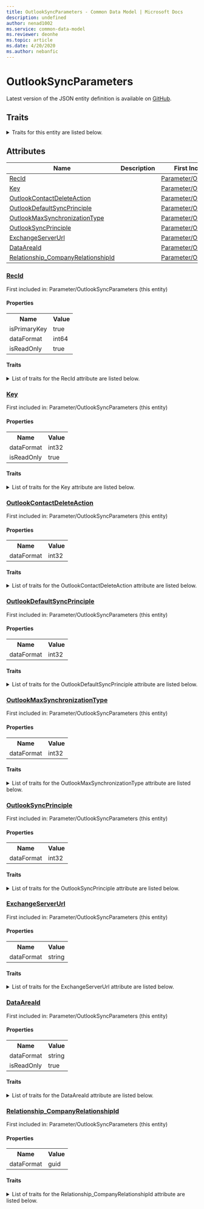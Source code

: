 ```yaml
---
title: OutlookSyncParameters - Common Data Model | Microsoft Docs
description: undefined
author: nenad1002
ms.service: common-data-model
ms.reviewer: deonhe
ms.topic: article
ms.date: 4/20/2020
ms.author: nebanfic
---
```


# OutlookSyncParameters

  
 Latest version of the JSON entity definition is available on <a href="https://github.com/Microsoft/CDM/tree/master/schemaDocuments/core/operationsCommon/Tables/SupplyChain/SalesAndMarketing/Parameter/OutlookSyncParameters.cdm.json" target="_blank">GitHub</a>.  

## Traits

<details>
<summary>Traits for this entity are listed below.  
</summary>

**is.identifiedBy**  
  names a specifc identity attribute to use with an entity  <table><tr><th>Parameter</th><th>Value</th><th>Data type</th><th>Explanation</th></tr><tr><td>attribute</td><td>[OutlookSyncParameters/(resolvedAttributes)/RecId](#RecId)</td><td>attribute</td><td></td></tr></table>

**is.CDM.entityVersion**  
  <table><tr><th>Parameter</th><th>Value</th><th>Data type</th><th>Explanation</th></tr><tr><td>versionNumber</td><td>"1.0.0"</td><td>string</td><td>semantic version number of the entity</td></tr></table>

**is.application.releaseVersion**  
  <table><tr><th>Parameter</th><th>Value</th><th>Data type</th><th>Explanation</th></tr><tr><td>releaseVersion</td><td>"10.0.13.0"</td><td>string</td><td>semantic version number of the application introducing this entity</td></tr></table>

</details>

## Attributes

|Name|Description|First Included in Instance|
|---|---|---|
|[RecId](#RecId)||<a href="OutlookSyncParameters.md" target="_blank">Parameter/OutlookSyncParameters</a>|
|[Key](#Key)||<a href="OutlookSyncParameters.md" target="_blank">Parameter/OutlookSyncParameters</a>|
|[OutlookContactDeleteAction](#OutlookContactDeleteAction)||<a href="OutlookSyncParameters.md" target="_blank">Parameter/OutlookSyncParameters</a>|
|[OutlookDefaultSyncPrinciple](#OutlookDefaultSyncPrinciple)||<a href="OutlookSyncParameters.md" target="_blank">Parameter/OutlookSyncParameters</a>|
|[OutlookMaxSynchronizationType](#OutlookMaxSynchronizationType)||<a href="OutlookSyncParameters.md" target="_blank">Parameter/OutlookSyncParameters</a>|
|[OutlookSyncPrinciple](#OutlookSyncPrinciple)||<a href="OutlookSyncParameters.md" target="_blank">Parameter/OutlookSyncParameters</a>|
|[ExchangeServerUrl](#ExchangeServerUrl)||<a href="OutlookSyncParameters.md" target="_blank">Parameter/OutlookSyncParameters</a>|
|[DataAreaId](#DataAreaId)||<a href="OutlookSyncParameters.md" target="_blank">Parameter/OutlookSyncParameters</a>|
|[Relationship_CompanyRelationshipId](#Relationship_CompanyRelationshipId)||<a href="OutlookSyncParameters.md" target="_blank">Parameter/OutlookSyncParameters</a>|

### <a href=#RecId name="RecId">RecId</a>

First included in: Parameter/OutlookSyncParameters (this entity)  

#### Properties

<table><tr><th>Name</th><th>Value</th></tr><tr><td>isPrimaryKey</td><td>true</td></tr><tr><td>dataFormat</td><td>int64</td></tr><tr><td>isReadOnly</td><td>true</td></tr></table>

#### Traits

<details>
<summary>List of traits for the RecId attribute are listed below.</summary>

**is.dataFormat.integer**  
**is.dataFormat.big**  
**is.identifiedBy**  
names a specifc identity attribute to use with an entity  <table><tr><th>Parameter</th><th>Value</th><th>Data type</th><th>Explanation</th></tr><tr><td>attribute</td><td>[OutlookSyncParameters/(resolvedAttributes)/RecId](#RecId)</td><td>attribute</td><td></td></tr></table>

**is.readOnly**  
**is.dataFormat.integer**  
**is.dataFormat.big**  
</details>

### <a href=#Key name="Key">Key</a>

First included in: Parameter/OutlookSyncParameters (this entity)  

#### Properties

<table><tr><th>Name</th><th>Value</th></tr><tr><td>dataFormat</td><td>int32</td></tr><tr><td>isReadOnly</td><td>true</td></tr></table>

#### Traits

<details>
<summary>List of traits for the Key attribute are listed below.</summary>

**is.dataFormat.integer**  
**is.readOnly**  
**is.dataFormat.integer**  
</details>

### <a href=#OutlookContactDeleteAction name="OutlookContactDeleteAction">OutlookContactDeleteAction</a>

First included in: Parameter/OutlookSyncParameters (this entity)  

#### Properties

<table><tr><th>Name</th><th>Value</th></tr><tr><td>dataFormat</td><td>int32</td></tr></table>

#### Traits

<details>
<summary>List of traits for the OutlookContactDeleteAction attribute are listed below.</summary>

**is.dataFormat.integer**  
**is.dataFormat.integer**  
</details>

### <a href=#OutlookDefaultSyncPrinciple name="OutlookDefaultSyncPrinciple">OutlookDefaultSyncPrinciple</a>

First included in: Parameter/OutlookSyncParameters (this entity)  

#### Properties

<table><tr><th>Name</th><th>Value</th></tr><tr><td>dataFormat</td><td>int32</td></tr></table>

#### Traits

<details>
<summary>List of traits for the OutlookDefaultSyncPrinciple attribute are listed below.</summary>

**is.dataFormat.integer**  
**is.dataFormat.integer**  
</details>

### <a href=#OutlookMaxSynchronizationType name="OutlookMaxSynchronizationType">OutlookMaxSynchronizationType</a>

First included in: Parameter/OutlookSyncParameters (this entity)  

#### Properties

<table><tr><th>Name</th><th>Value</th></tr><tr><td>dataFormat</td><td>int32</td></tr></table>

#### Traits

<details>
<summary>List of traits for the OutlookMaxSynchronizationType attribute are listed below.</summary>

**is.dataFormat.integer**  
**is.dataFormat.integer**  
</details>

### <a href=#OutlookSyncPrinciple name="OutlookSyncPrinciple">OutlookSyncPrinciple</a>

First included in: Parameter/OutlookSyncParameters (this entity)  

#### Properties

<table><tr><th>Name</th><th>Value</th></tr><tr><td>dataFormat</td><td>int32</td></tr></table>

#### Traits

<details>
<summary>List of traits for the OutlookSyncPrinciple attribute are listed below.</summary>

**is.dataFormat.integer**  
**is.dataFormat.integer**  
</details>

### <a href=#ExchangeServerUrl name="ExchangeServerUrl">ExchangeServerUrl</a>

First included in: Parameter/OutlookSyncParameters (this entity)  

#### Properties

<table><tr><th>Name</th><th>Value</th></tr><tr><td>dataFormat</td><td>string</td></tr></table>

#### Traits

<details>
<summary>List of traits for the ExchangeServerUrl attribute are listed below.</summary>

**is.dataFormat.character**  
**is.dataFormat.big**  
**is.dataFormat.array**  
**is.dataFormat.character**  
**is.dataFormat.array**  
</details>

### <a href=#DataAreaId name="DataAreaId">DataAreaId</a>

First included in: Parameter/OutlookSyncParameters (this entity)  

#### Properties

<table><tr><th>Name</th><th>Value</th></tr><tr><td>dataFormat</td><td>string</td></tr><tr><td>isReadOnly</td><td>true</td></tr></table>

#### Traits

<details>
<summary>List of traits for the DataAreaId attribute are listed below.</summary>

**is.dataFormat.character**  
**is.dataFormat.big**  
**is.dataFormat.array**  
**is.readOnly**  
**is.dataFormat.character**  
**is.dataFormat.array**  
</details>

### <a href=#Relationship_CompanyRelationshipId name="Relationship_CompanyRelationshipId">Relationship_CompanyRelationshipId</a>

First included in: Parameter/OutlookSyncParameters (this entity)  

#### Properties

<table><tr><th>Name</th><th>Value</th></tr><tr><td>dataFormat</td><td>guid</td></tr></table>

#### Traits

<details>
<summary>List of traits for the Relationship_CompanyRelationshipId attribute are listed below.</summary>

**is.dataFormat.character**  
**is.dataFormat.big**  
**is.dataFormat.array**  
**is.dataFormat.guid**  
**means.identity.entityId**  
**is.linkedEntity.identifier**  
Marks the attribute(s) that hold foreign key references to a linked (used as an attribute) entity. This attribute is added to the resolved entity to enumerate the referenced entities.  <table><tr><th>Parameter</th><th>Value</th><th>Data type</th><th>Explanation</th></tr><tr><td>entityReferences</td><td><table><tr><th>entityReference</th><th>attributeReference</th></tr><tr><td><a href="../../../Finance/Ledger/Main/CompanyInfo.md" target="_blank">/core/operationsCommon/Tables/Finance/Ledger/Main/CompanyInfo.cdm.json/CompanyInfo</a></td><td><a href="../../../Finance/Ledger/Main/CompanyInfo.md#RecId" target="_blank">RecId</a></td></tr></table></td><td>entity</td><td>a reference to the constant entity holding the list of entity references</td></tr></table>

**is.dataFormat.guid**  
**is.dataFormat.character**  
**is.dataFormat.array**  
</details>
